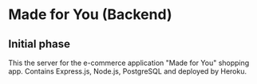 # Made for You (Backend)

## Initial phase

This the server for the e-commerce application "Made for You" shopping app.
Contains Express.js, Node.js, PostgreSQL and deployed by Heroku.

